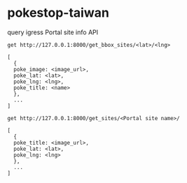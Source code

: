 # pokestop-taiwan
query igress Portal site info API

```
get http://127.0.0.1:8000/get_bbox_sites/<lat>/<lng>

[
  {
  poke_image: <image_url>,
  poke_lat: <lat>,
  poke_lng: <lng>,
  poke_title: <name>
  },
  ...
]
```

```
get http://127.0.0.1:8000/get_sites/<Portal site name>/

[
  {
  poke_title: <image_url>,
  poke_lat: <lat>,
  poke_lng: <lng>
  },
  ...
]
```
